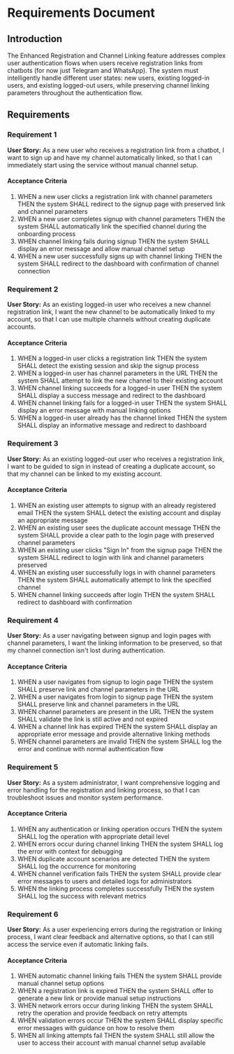# Requirements Document

## Introduction

The Enhanced Registration and Channel Linking feature addresses complex user authentication flows when users receive registration links from chatbots (for now just Telegram and WhatsApp). The system must intelligently handle different user states: new users, existing logged-in users, and existing logged-out users, while preserving channel linking parameters throughout the authentication flow.

## Requirements

### Requirement 1

**User Story:** As a new user who receives a registration link from a chatbot, I want to sign up and have my channel automatically linked, so that I can immediately start using the service without manual channel setup.

#### Acceptance Criteria

1. WHEN a new user clicks a registration link with channel parameters THEN the system SHALL redirect to the signup page with preserved link and channel parameters
2. WHEN a new user completes signup with channel parameters THEN the system SHALL automatically link the specified channel during the onboarding process
3. WHEN channel linking fails during signup THEN the system SHALL display an error message and allow manual channel setup
4. WHEN a new user successfully signs up with channel linking THEN the system SHALL redirect to the dashboard with confirmation of channel connection

### Requirement 2

**User Story:** As an existing logged-in user who receives a new channel registration link, I want the new channel to be automatically linked to my account, so that I can use multiple channels without creating duplicate accounts.

#### Acceptance Criteria

1. WHEN a logged-in user clicks a registration link THEN the system SHALL detect the existing session and skip the signup process
2. WHEN a logged-in user has channel parameters in the URL THEN the system SHALL attempt to link the new channel to their existing account
3. WHEN channel linking succeeds for a logged-in user THEN the system SHALL display a success message and redirect to the dashboard
4. WHEN channel linking fails for a logged-in user THEN the system SHALL display an error message with manual linking options
5. WHEN a logged-in user already has the channel linked THEN the system SHALL display an informative message and redirect to dashboard

### Requirement 3

**User Story:** As an existing logged-out user who receives a registration link, I want to be guided to sign in instead of creating a duplicate account, so that my channel can be linked to my existing account.

#### Acceptance Criteria

1. WHEN an existing user attempts to signup with an already registered email THEN the system SHALL detect the existing account and display an appropriate message
2. WHEN an existing user sees the duplicate account message THEN the system SHALL provide a clear path to the login page with preserved channel parameters
3. WHEN an existing user clicks "Sign In" from the signup page THEN the system SHALL redirect to login with link and channel parameters preserved
4. WHEN an existing user successfully logs in with channel parameters THEN the system SHALL automatically attempt to link the specified channel
5. WHEN channel linking succeeds after login THEN the system SHALL redirect to dashboard with confirmation

### Requirement 4

**User Story:** As a user navigating between signup and login pages with channel parameters, I want the linking information to be preserved, so that my channel connection isn't lost during authentication.

#### Acceptance Criteria

1. WHEN a user navigates from signup to login page THEN the system SHALL preserve link and channel parameters in the URL
2. WHEN a user navigates from login to signup page THEN the system SHALL preserve link and channel parameters in the URL
3. WHEN channel parameters are present in the URL THEN the system SHALL validate the link is still active and not expired
4. WHEN a channel link has expired THEN the system SHALL display an appropriate error message and provide alternative linking methods
5. WHEN channel parameters are invalid THEN the system SHALL log the error and continue with normal authentication flow

### Requirement 5

**User Story:** As a system administrator, I want comprehensive logging and error handling for the registration and linking process, so that I can troubleshoot issues and monitor system performance.

#### Acceptance Criteria

1. WHEN any authentication or linking operation occurs THEN the system SHALL log the operation with appropriate detail level
2. WHEN errors occur during channel linking THEN the system SHALL log the error with context for debugging
3. WHEN duplicate account scenarios are detected THEN the system SHALL log the occurrence for monitoring
4. WHEN channel verification fails THEN the system SHALL provide clear error messages to users and detailed logs for administrators
5. WHEN the linking process completes successfully THEN the system SHALL log the success with relevant metrics

### Requirement 6

**User Story:** As a user experiencing errors during the registration or linking process, I want clear feedback and alternative options, so that I can still access the service even if automatic linking fails.

#### Acceptance Criteria

1. WHEN automatic channel linking fails THEN the system SHALL provide manual channel setup options
2. WHEN a registration link is expired THEN the system SHALL offer to generate a new link or provide manual setup instructions
3. WHEN network errors occur during linking THEN the system SHALL retry the operation and provide feedback on retry attempts
4. WHEN validation errors occur THEN the system SHALL display specific error messages with guidance on how to resolve them
5. WHEN all linking attempts fail THEN the system SHALL still allow the user to access their account with manual channel setup available